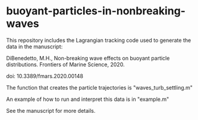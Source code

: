 # buoyant-particles-in-nonbreaking-waves

This repository includes the Lagrangian tracking code used to generate the data in the manuscript:

DiBenedetto, M.H., Non-breaking wave effects on buoyant particle distributions. Frontiers of Marine Science, 2020.

doi: 10.3389/fmars.2020.00148 


The function that creates the particle trajectories is "waves_turb_settling.m"

An example of how to run and interpret this data is in "example.m"


See the manuscript for more details.
